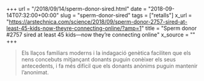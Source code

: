+++
url = "/2018/09/14/sperm-donor-sired.html"
date = "2018-09-14T07:32:00+00:00"
slug = "sperm-donor-sired"
tags = ["retalls"]
x_url = "https://arstechnica.com/science/2018/09/sperm-donor-2757-sired-at-least-45-kids-now-theyre-connecting-online/?amp=1"
title = "Sperm donor #2757 sired at least 45 kids—now they’re connecting online"
x_source = ""
+++


> Els llaços familiars moderns i la indagació genètica faciliten que els nens concebuts mitjançant donants puguin conèixer els seus antecedents, i fa més difícil que els donants anònims puguin mantenir l’anonimat.
